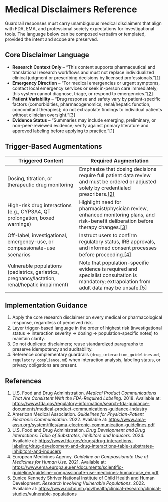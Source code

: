 # Medical Disclaimers Reference

Guardrail responses must carry unambiguous medical disclaimers that align with FDA, EMA, and professional society expectations for investigational tools. The language below can be composed verbatim or templated, provided the intent and scope are preserved.

## Core Disclaimer Language

- **Research Context Only** – “This content supports pharmaceutical and translational research workflows and must not replace individualized clinical judgment or prescribing decisions by licensed professionals.”[[1]](https://www.fda.gov/regulatory-information/search-fda-guidance-documents/medical-product-communications-guidance-industry)
- **Emergency Direction** – “For medical emergencies or urgent symptoms, contact local emergency services or seek in-person care immediately; this system cannot diagnose, triage, or respond to emergencies.”[[2]](https://www.ama-assn.org/system/files/ama-electronic-communication-guidelines.pdf)
- **Patient Variability** – “Drug response and safety vary by patient-specific factors (comorbidities, pharmacogenomics, renal/hepatic function, concomitant therapies); do not extrapolate findings to individual patients without clinician oversight.”[[3]](https://www.fda.gov/drugs/drug-interactions-labeling/drug-development-and-drug-interactions-table-substrates-inhibitors-and-inducers)
- **Evidence Status** – “Summaries may include emerging, preliminary, or non-peer-reviewed evidence; verify against primary literature and approved labeling before applying to practice.”[[1]](https://www.fda.gov/regulatory-information/search-fda-guidance-documents/medical-product-communications-guidance-industry)

## Trigger-Based Augmentations

| Triggered Content                                                                              | Required Augmentation                                                                                                                                                                                                                                                       |
| ---------------------------------------------------------------------------------------------- | --------------------------------------------------------------------------------------------------------------------------------------------------------------------------------------------------------------------------------------------------------------------------- |
| Dosing, titration, or therapeutic drug monitoring                                              | Emphasize that dosing decisions require full patient data review and must be ordered or adjusted solely by credentialed prescribers.[[2]](https://www.ama-assn.org/system/files/ama-electronic-communication-guidelines.pdf)                                                |
| High-risk drug interactions (e.g., CYP3A4, QT prolongation, boxed warnings)                    | Highlight need for pharmacist/physician review, enhanced monitoring plans, and risk-benefit deliberation before therapy changes.[[3]](https://www.fda.gov/drugs/drug-interactions-labeling/drug-development-and-drug-interactions-table-substrates-inhibitors-and-inducers) |
| Off-label, investigational, emergency-use, or compassionate-use scenarios                      | Instruct users to confirm regulatory status, IRB approvals, and informed consent processes before proceeding.[[4]](https://www.ema.europa.eu/en/documents/scientific-guideline/guideline-compassionate-use-medicines-human-use_en.pdf)                                      |
| Vulnerable populations (pediatrics, geriatrics, pregnancy/lactation, renal/hepatic impairment) | Note that population-specific evidence is required and specialist consultation is mandatory; extrapolation from adult data may be unsafe.[[5]](https://www.nichd.nih.gov/health/clinical-research/clinical-studies/vulnerable-populations)                                  |

## Implementation Guidance

1. Apply the core research disclaimer on every medical or pharmacological response, regardless of perceived risk.
2. Layer trigger-based language in the order of highest risk (investigational status → interaction severity → dosing → population-specific notes) to maintain clarity.
3. Do not duplicate disclaimers; reuse standardized paragraphs to preserve idempotency and auditability.
4. Reference complementary guardrails (`drug_interaction_guidelines.md`, `regulatory_compliance.md`) when interaction analysis, labeling status, or privacy obligations are present.

## References

1. U.S. Food and Drug Administration. _Medical Product Communications That Are Consistent With the FDA-Required Labeling._ 2018. Available at: https://www.fda.gov/regulatory-information/search-fda-guidance-documents/medical-product-communications-guidance-industry
2. American Medical Association. _Guidelines for Physician-Patient Electronic Communication._ 2022. Available at: https://www.ama-assn.org/system/files/ama-electronic-communication-guidelines.pdf
3. U.S. Food and Drug Administration. _Drug Development and Drug Interactions: Table of Substrates, Inhibitors and Inducers._ 2024. Available at: https://www.fda.gov/drugs/drug-interactions-labeling/drug-development-and-drug-interactions-table-substrates-inhibitors-and-inducers
4. European Medicines Agency. _Guideline on Compassionate Use of Medicines for Human Use._ 2021. Available at: https://www.ema.europa.eu/en/documents/scientific-guideline/guideline-compassionate-use-medicines-human-use_en.pdf
5. Eunice Kennedy Shriver National Institute of Child Health and Human Development. _Research Involving Vulnerable Populations._ 2022. Available at: https://www.nichd.nih.gov/health/clinical-research/clinical-studies/vulnerable-populations
